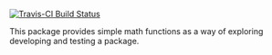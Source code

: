 [![Travis-CI Build Status](https://travis-ci.org/NA/NA.svg?branch=master)](https://travis-ci.org/NA/NA)

This package provides simple math functions as a way of exploring developing and testing a package.

